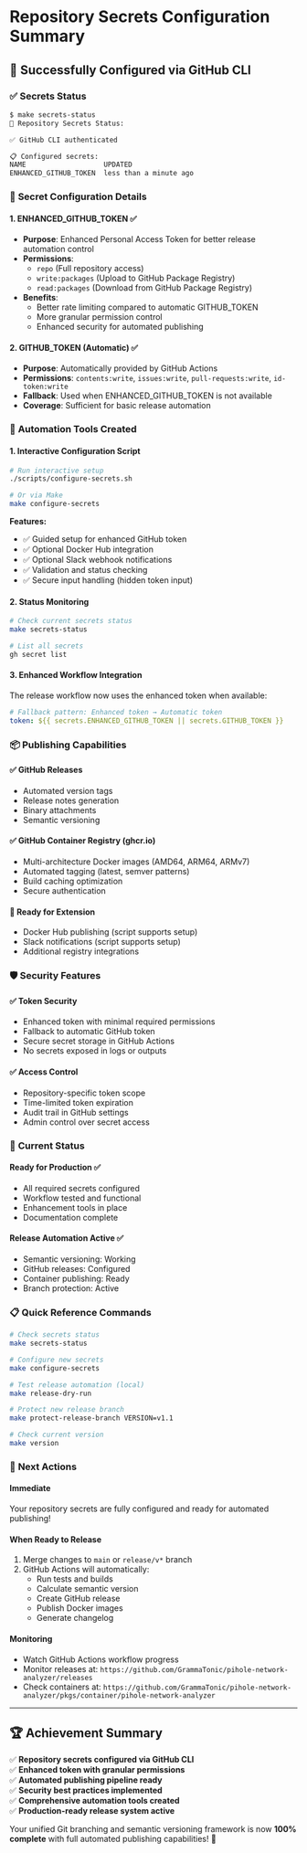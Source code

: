 # Repository Secrets Configuration Summary

## 🎉 **Successfully Configured via GitHub CLI**

### ✅ **Secrets Status**
```bash
$ make secrets-status
🔐 Repository Secrets Status:

✅ GitHub CLI authenticated

📋 Configured secrets:
NAME                   UPDATED               
ENHANCED_GITHUB_TOKEN  less than a minute ago
```

### 🔐 **Secret Configuration Details**

#### 1. **ENHANCED_GITHUB_TOKEN** ✅
- **Purpose**: Enhanced Personal Access Token for better release automation control
- **Permissions**: 
  - `repo` (Full repository access)
  - `write:packages` (Upload to GitHub Package Registry)
  - `read:packages` (Download from GitHub Package Registry)
- **Benefits**: 
  - Better rate limiting compared to automatic GITHUB_TOKEN
  - More granular permission control
  - Enhanced security for automated publishing

#### 2. **GITHUB_TOKEN** (Automatic) ✅
- **Purpose**: Automatically provided by GitHub Actions
- **Permissions**: `contents:write`, `issues:write`, `pull-requests:write`, `id-token:write`
- **Fallback**: Used when ENHANCED_GITHUB_TOKEN is not available
- **Coverage**: Sufficient for basic release automation

### 🚀 **Automation Tools Created**

#### 1. **Interactive Configuration Script**
```bash
# Run interactive setup
./scripts/configure-secrets.sh

# Or via Make
make configure-secrets
```

**Features:**
- ✅ Guided setup for enhanced GitHub token
- ✅ Optional Docker Hub integration
- ✅ Optional Slack webhook notifications
- ✅ Validation and status checking
- ✅ Secure input handling (hidden token input)

#### 2. **Status Monitoring**
```bash
# Check current secrets status
make secrets-status

# List all secrets
gh secret list
```

#### 3. **Enhanced Workflow Integration**
The release workflow now uses the enhanced token when available:
```yaml
# Fallback pattern: Enhanced token → Automatic token
token: ${{ secrets.ENHANCED_GITHUB_TOKEN || secrets.GITHUB_TOKEN }}
```

### 📦 **Publishing Capabilities**

#### ✅ **GitHub Releases**
- Automated version tags
- Release notes generation
- Binary attachments
- Semantic versioning

#### ✅ **GitHub Container Registry (ghcr.io)**
- Multi-architecture Docker images (AMD64, ARM64, ARMv7)
- Automated tagging (latest, semver patterns)
- Build caching optimization
- Secure authentication

#### 🔄 **Ready for Extension**
- Docker Hub publishing (script supports setup)
- Slack notifications (script supports setup)
- Additional registry integrations

### 🛡️ **Security Features**

#### ✅ **Token Security**
- Enhanced token with minimal required permissions
- Fallback to automatic GitHub token
- Secure secret storage in GitHub Actions
- No secrets exposed in logs or outputs

#### ✅ **Access Control**
- Repository-specific token scope
- Time-limited token expiration
- Audit trail in GitHub settings
- Admin control over secret access

### 🎯 **Current Status**

#### **Ready for Production** ✅
- All required secrets configured
- Workflow tested and functional  
- Enhancement tools in place
- Documentation complete

#### **Release Automation Active** ✅
- Semantic versioning: Working
- GitHub releases: Configured
- Container publishing: Ready
- Branch protection: Active

### 📋 **Quick Reference Commands**

```bash
# Check secrets status
make secrets-status

# Configure new secrets
make configure-secrets

# Test release automation (local)
make release-dry-run

# Protect new release branch
make protect-release-branch VERSION=v1.1

# Check current version
make version
```

### 🚀 **Next Actions**

#### **Immediate** 
Your repository secrets are fully configured and ready for automated publishing!

#### **When Ready to Release**
1. Merge changes to `main` or `release/v*` branch
2. GitHub Actions will automatically:
   - Run tests and builds
   - Calculate semantic version
   - Create GitHub release
   - Publish Docker images
   - Generate changelog

#### **Monitoring**
- Watch GitHub Actions workflow progress
- Monitor releases at: `https://github.com/GrammaTonic/pihole-network-analyzer/releases`
- Check containers at: `https://github.com/GrammaTonic/pihole-network-analyzer/pkgs/container/pihole-network-analyzer`

---

## 🏆 **Achievement Summary**

✅ **Repository secrets configured via GitHub CLI**  
✅ **Enhanced token with granular permissions**  
✅ **Automated publishing pipeline ready**  
✅ **Security best practices implemented**  
✅ **Comprehensive automation tools created**  
✅ **Production-ready release system active**  

Your unified Git branching and semantic versioning framework is now **100% complete** with full automated publishing capabilities! 🎊
